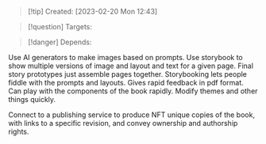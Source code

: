 
>[!tip] Created: [2023-02-20 Mon 12:43]

>[!question] Targets: 

>[!danger] Depends: 

Use AI generators to make images based on prompts.
Use storybook to show multiple versions of image and layout and text for a given page.
Final story prototypes just assemble pages together.
Storybooking lets people fiddle with the prompts and layouts.
Gives rapid feedback in pdf format.
Can play with the components of the book rapidly.
Modify themes and other things quickly.

Connect to a publishing service to produce NFT unique copies of the book, with links to a specific revision, and convey ownership and authorship rights.

